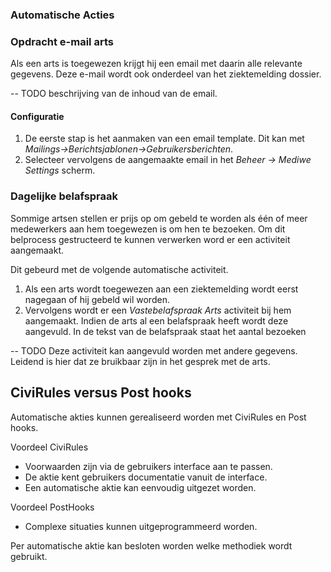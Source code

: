 ### Automatische Acties

### Opdracht e-mail arts

Als een arts is toegewezen krijgt hij een email met daarin alle relevante gegevens. Deze e-mail wordt ook onderdeel van het ziektemelding dossier.

-- TODO beschrijving van de inhoud van de email.

#### Configuratie
1. De eerste stap is het aanmaken van een email template. Dit kan met _Mailings->Berichtsjablonen->Gebruikersberichten_.
2. Selecteer vervolgens de aangemaakte email in het _Beheer -> Mediwe Settings_ scherm. 

### Dagelijke belafspraak

Sommige artsen stellen er prijs op om gebeld te worden als één of meer medewerkers aan hem toegewezen is om hen te bezoeken. Om dit belprocess gestructeerd te kunnen verwerken word er een activiteit aangemaakt. 

Dit gebeurd met de volgende automatische activiteit.

1. Als een arts wordt toegewezen aan een ziektemelding wordt eerst nagegaan of hij gebeld wil worden.
1. Vervolgens wordt er een _Vastebelafspraak Arts_ activiteit bij hem aangemaakt. Indien de arts al een belafspraak heeft wordt deze aangevuld. In de tekst van de belafspraak staat het aantal bezoeken

-- TODO Deze activiteit kan aangevuld worden met andere gegevens. Leidend is hier dat ze bruikbaar zijn in het gesprek met de arts.

## CiviRules versus Post hooks

Automatische akties kunnen gerealiseerd worden met CiviRules en Post hooks.

Voordeel CiviRules
* Voorwaarden zijn via de gebruikers interface aan te passen.
* De aktie kent gebruikers documentatie vanuit de interface.
* Een automatische aktie kan eenvoudig uitgezet worden.

Voordeel PostHooks
* Complexe situaties kunnen uitgeprogrammeerd worden.

Per automatische aktie kan besloten worden welke methodiek wordt gebruikt.